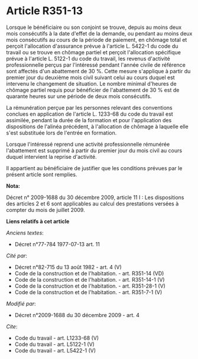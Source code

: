 # Article R351-13

Lorsque le bénéficiaire ou son conjoint se trouve, depuis au moins deux mois consécutifs à la date d'effet de la demande, ou
pendant au moins deux mois consécutifs au cours de la période de paiement, en chômage total et perçoit l'allocation
d'assurance prévue à l'article L. 5422-1 du code du travail ou se trouve en chômage partiel et perçoit l'allocation
spécifique prévue à l'article L. 5122-1 du code du travail, les revenus d'activité professionnelle perçus par l'intéressé
pendant l'année civile de référence sont affectés d'un abattement de 30 %. Cette mesure s'applique à partir du premier jour
du deuxième mois civil suivant celui au cours duquel est intervenu le changement de situation. Le nombre minimal d'heures de
chômage partiel requis pour bénéficier de l'abattement de 30 % est de quarante heures sur une période de deux mois
consécutifs. 

La rémunération perçue par les personnes relevant des conventions conclues en application de l'article L. 1233-68 du code du
travail est assimilée, pendant la durée de la formation et pour l'application des dispositions de l'alinéa précédent, à
l'allocation de chômage à laquelle elle s'est substituée lors de l'entrée en formation. 

Lorsque l'intéressé reprend une activité professionnelle rémunérée l'abattement est supprimé à partir du premier jour du mois
civil au cours duquel intervient la reprise d'activité. 

Il appartient au bénéficiaire de justifier que les conditions prévues par le présent article sont remplies.

**Nota:**

Décret n° 2009-1688 du 30 décembre 2009, article 11 I : Les dispositions des articles 2 et 6 sont applicables au calcul des
prestations versées à compter du mois de juillet 2009.

**Liens relatifs à cet article**

_Anciens textes_:

  - Décret n°77-784 1977-07-13 art. 11

_Cité par_:

  - Décret n°82-715 du 13 août 1982 - art. 4 (V)
  - Code de la construction et de l'habitation. - art. R351-14 (VD)
  - Code de la construction et de l'habitation. - art. R351-14-1 (V)
  - Code de la construction et de l'habitation. - art. R351-28-1 (V)
  - Code de la construction et de l'habitation. - art. R351-7-1 (V)

_Modifié par_:

  - Décret n°2009-1688 du 30 décembre 2009 - art. 4

_Cite_:

  - Code du travail - art. L1233-68 (V)
  - Code du travail - art. L5122-1 (V)
  - Code du travail - art. L5422-1 (V)

